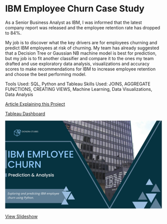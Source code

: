 # IBM Employee Churn Case Study

As a Senior Business Analyst as IBM, I was informed that the latest company report was released and the employee retention rate has dropped to 84%.

My job is to discover what the key drivers are for employees churning and predict IBM employees at risk of churning. My team has already suggested that a Decision Tree or Gaussian NB machine model is best for prediction, but my job is to fit another classifier and compare it to the ones my team drafted and use exploratory data analysis, visualizations and accuracy scores to make recommendations for IBM to increase employee retention and choose the best performing model.

Tools Used: SQL, Python and Tableau
Skills Used: JOINS, AGGREGATE FUNCTIONS, CREATING VIEWS, Machine Learning, Data Visualizations, Data Analysis

[Article Explaining this Project](https://medium.com/@stubbsdiondra/ibm-employee-churn-prediction-a116ff4e8274)

[Tableau Dashboard]()

![slide 1](https://github.com/stubbsdiondra/PortfolioProjects/blob/main/IBM%20Employee%20Churn%20Analysis/photos/1.png)

[View Slideshow](https://www.canva.com/design/DAFT9KPwKI0/a-CALd4j7ZY3-ATtlsWWTA/view?utm_content=DAFT9KPwKI0&utm_campaign=designshare&utm_medium=link&utm_source=publishsharelink)

